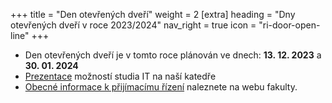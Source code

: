 +++
title = "Den otevřených dveří"
weight = 2
[extra]
heading = "Dny otevřených dveří v roce 2023/2024"
nav_right = true
icon = "ri-door-open-line"
+++

- Den otevřených dveří je v tomto roce plánován ve dnech: **13. 12. 2023** a **30. 01. 2024**
- [Prezentace](https://docs.google.com/presentation/d/e/2PACX-1vQMDLtf_XN8emciddhSo7eoBKSSz7yNJhBobO7to1H3FkatpIrK2-UZWU7kx5DqdqxNPh9HacC-RRKC/pub?start=false&loop=false&delayms=3000) možností studia IT na naší katedře
- [Obecné informace k přijímacímu řízení](https://pedf.cuni.cz/PEDF-1478.html) naleznete na webu fakulty.